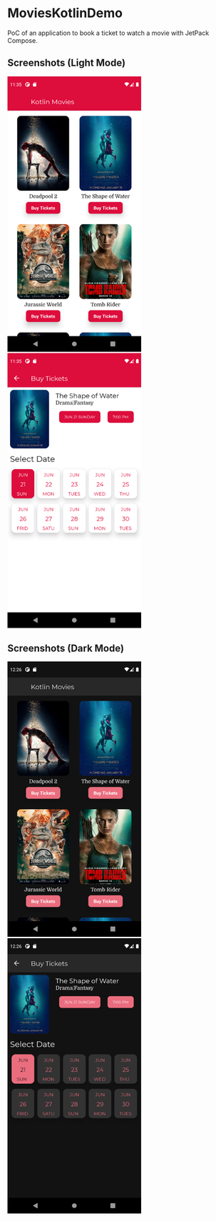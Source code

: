 # MoviesKotlinDemo

PoC of an application to book a ticket to watch a movie with JetPack Compose.

Screenshots (Light Mode)
----------------------
<img src="screenshots/Screenshot_1592732133.png" alt="Screenshot" style="width: 300px">

<img src="screenshots/Screenshot_1592732140.png" alt="Screenshot" style="width: 300px">

Screenshots (Dark Mode)
----------------------
<img src="screenshots/Screenshot_1592735190.png" alt="Screenshot" style="width: 300px">

<img src="screenshots/Screenshot_1592735195.png" alt="Screenshot" style="width: 300px">
